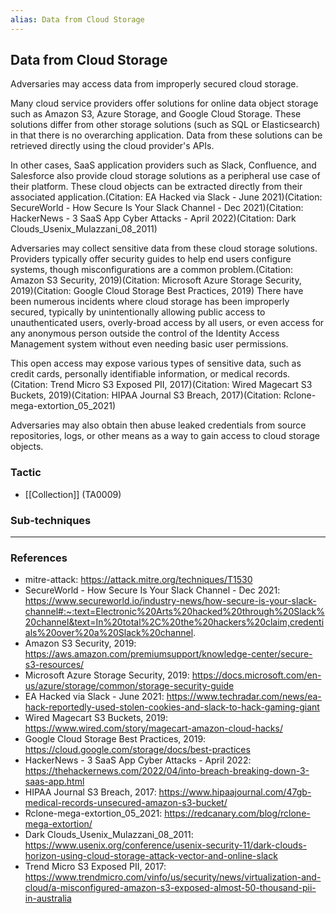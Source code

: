 ```yaml
---
alias: Data from Cloud Storage
---
```


## Data from Cloud Storage

Adversaries may access data from improperly secured cloud storage.

Many cloud service providers offer solutions for online data object storage such as Amazon S3, Azure Storage, and Google Cloud Storage. These solutions differ from other storage solutions (such as SQL or Elasticsearch) in that there is no overarching application. Data from these solutions can be retrieved directly using the cloud provider's APIs. 

In other cases, SaaS application providers such as Slack, Confluence, and Salesforce also provide cloud storage solutions as a peripheral use case of their platform. These cloud objects can be extracted directly from their associated application.(Citation: EA Hacked via Slack - June 2021)(Citation: SecureWorld - How Secure Is Your Slack Channel - Dec 2021)(Citation: HackerNews - 3 SaaS App Cyber Attacks - April 2022)(Citation: Dark Clouds_Usenix_Mulazzani_08_2011)

Adversaries may collect sensitive data from these cloud storage solutions. Providers typically offer security guides to help end users configure systems, though misconfigurations are a common problem.(Citation: Amazon S3 Security, 2019)(Citation: Microsoft Azure Storage Security, 2019)(Citation: Google Cloud Storage Best Practices, 2019) There have been numerous incidents where cloud storage has been improperly secured, typically by unintentionally allowing public access to unauthenticated users, overly-broad access by all users, or even access for any anonymous person outside the control of the Identity Access Management system without even needing basic user permissions.

This open access may expose various types of sensitive data, such as credit cards, personally identifiable information, or medical records.(Citation: Trend Micro S3 Exposed PII, 2017)(Citation: Wired Magecart S3 Buckets, 2019)(Citation: HIPAA Journal S3 Breach, 2017)(Citation: Rclone-mega-extortion_05_2021)

Adversaries may also obtain then abuse leaked credentials from source repositories, logs, or other means as a way to gain access to cloud storage objects.


### Tactic

- [[Collection]] (TA0009)

### Sub-techniques


---
### References

- mitre-attack: https://attack.mitre.org/techniques/T1530
- SecureWorld - How Secure Is Your Slack Channel - Dec 2021: https://www.secureworld.io/industry-news/how-secure-is-your-slack-channel#:~:text=Electronic%20Arts%20hacked%20through%20Slack%20channel&text=In%20total%2C%20the%20hackers%20claim,credentials%20over%20a%20Slack%20channel.
- Amazon S3 Security, 2019: https://aws.amazon.com/premiumsupport/knowledge-center/secure-s3-resources/
- Microsoft Azure Storage Security, 2019: https://docs.microsoft.com/en-us/azure/storage/common/storage-security-guide
- EA Hacked via Slack - June 2021: https://www.techradar.com/news/ea-hack-reportedly-used-stolen-cookies-and-slack-to-hack-gaming-giant
- Wired Magecart S3 Buckets, 2019: https://www.wired.com/story/magecart-amazon-cloud-hacks/
- Google Cloud Storage Best Practices, 2019: https://cloud.google.com/storage/docs/best-practices
- HackerNews - 3 SaaS App Cyber Attacks - April 2022: https://thehackernews.com/2022/04/into-breach-breaking-down-3-saas-app.html
- HIPAA Journal S3 Breach, 2017: https://www.hipaajournal.com/47gb-medical-records-unsecured-amazon-s3-bucket/
- Rclone-mega-extortion_05_2021: https://redcanary.com/blog/rclone-mega-extortion/
- Dark Clouds_Usenix_Mulazzani_08_2011: https://www.usenix.org/conference/usenix-security-11/dark-clouds-horizon-using-cloud-storage-attack-vector-and-online-slack
- Trend Micro S3 Exposed PII, 2017: https://www.trendmicro.com/vinfo/us/security/news/virtualization-and-cloud/a-misconfigured-amazon-s3-exposed-almost-50-thousand-pii-in-australia
